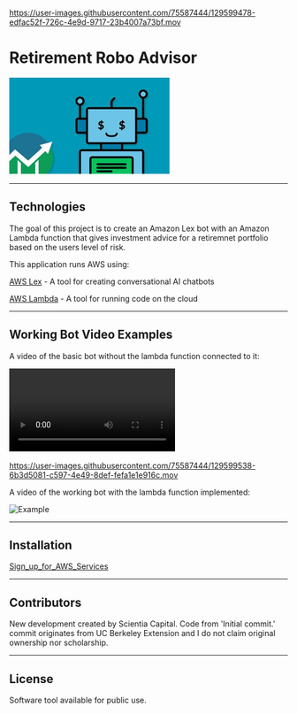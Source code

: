 

https://user-images.githubusercontent.com/75587444/129599478-edfac52f-726c-4e9d-9717-23b4007a73bf.mov

# Retirement Robo Advisor

![Retirement_Robo_Adcvisor](https://github.com/ScientiaCapital/Retirement-Robo-Advisor/blob/main/Video/roboAdvisorImage1.jpeg)

---

## Technologies

The goal of this project is to create an Amazon Lex bot with an Amazon Lambda function that gives investment advice for a retiremnet portfolio based on the users level of risk.  

This application runs AWS using:

[AWS Lex](https://aws.amazon.com/lex/) - A tool for creating conversational AI chatbots

[AWS Lambda](https://aws.amazon.com/lambda/) - A tool for running code on the cloud


---

## Working Bot Video Examples

A video of the basic bot without the lambda function connected to it:

![Example](https://github.com/ScientiaCapital/Retirement-Robo-Advisor/blob/main/Video/Robo_Advisor_Recording.mov)



https://user-images.githubusercontent.com/75587444/129599538-6b3d5081-c597-4e49-8def-fefa1e1e916c.mov




A video of the working bot with the lambda function implemented:

![Example]()

---

## Installation 

[Sign_up_for_AWS_Services](https://aws.amazon.com/)


---

## Contributors

New development created by Scientia Capital. Code from 'Initial commit.' commit originates from UC Berkeley Extension and I do not claim original ownership nor scholarship.

---

## License

Software tool available for public use. 
